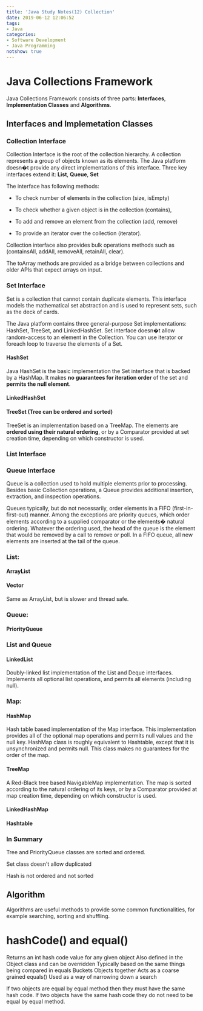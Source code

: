 ```yaml
---
title: 'Java Study Notes(12) Collection'
date: 2019-06-12 12:06:52
tags: 
- Java
categories: 
- Software Development
- Java Programming
notshow: true
---
```


# Java Collections Framework
Java Collections Framework consists of three parts: **Interfaces**, **Implementation Classes** and **Algorithms**.

## Interfaces and Implemetation Classes

### Collection Interface
Collection Interface is the root of the collection hierarchy. A collection represents a group of objects known as its elements. The Java platform doesn�t provide any direct implementations of this interface. Three key interfaces extend it: **List**, **Queue**, **Set**

The interface has following methods:
* To check number of elements in the collection (size, isEmpty)

* To check whether a given object is in the collection (contains), 

* To add and remove an element from the collection (add, remove)

* To provide an iterator over the collection (iterator).

Collection interface also provides bulk operations methods such as (containsAll, addAll, removeAll, retainAll, clear).

The toArray methods are provided as a bridge between collections and older APIs that expect arrays on input.


### Set Interface

Set is a collection that cannot contain duplicate elements. This interface models the mathematical set abstraction and is used to represent sets, such as the deck of cards.

The Java platform contains three general-purpose Set implementations: HashSet, TreeSet, and LinkedHashSet. Set interface doesn�t allow random-access to an element in the Collection. You can use iterator or foreach loop to traverse the elements of a Set.

#### HashSet

Java HashSet is the basic implementation the Set interface that is backed by a HashMap. It makes **no guarantees for iteration order** of the set and **permits the null element**.

#### LinkedHashSet

#### TreeSet (Tree can be ordered and sorted)
TreeSet is an implementation based on a TreeMap. The elements are **ordered using their natural ordering**, or by a Comparator provided at set creation time, depending on which constructor is used.

### List Interface



### Queue Interface

Queue is a collection used to hold multiple elements prior to processing. Besides basic Collection operations, a Queue provides additional insertion, extraction, and inspection operations.

Queues typically, but do not necessarily, order elements in a FIFO (first-in-first-out) manner. Among the exceptions are priority queues, which order elements according to a supplied comparator or the elements� natural ordering. Whatever the ordering used, the head of the queue is the element that would be removed by a call to remove or poll. In a FIFO queue, all new elements are inserted at the tail of the queue.



### List:
#### ArrayList

#### Vector
Same as ArrayList, but is slower and thread safe.

### Queue:
#### PriorityQueue

### List and Queue
#### LinkedList
Doubly-linked list implementation of the List and Deque interfaces. Implements all optional list operations, and permits all elements (including null).

### Map:
#### HashMap
Hash table based implementation of the Map interface. This implementation provides all of the optional map operations and permits null values and the null key. HashMap class is roughly equivalent to Hashtable, except that it is unsynchronized and permits null. This class makes no guarantees for the order of the map.

#### TreeMap
A Red-Black tree based NavigableMap implementation. The map is sorted according to the natural ordering of its keys, or by a Comparator provided at map creation time, depending on which constructor is used.

#### LinkedHashMap

#### Hashtable

### In Summary

Tree and PriorityQueue classes are sorted and ordered.

Set class doesn't allow duplicated

Hash is not ordered and not sorted

## Algorithm

Algorithms are useful methods to provide some common functionalities, for example searching, sorting and shuffling.

# hashCode() and equal()

Returns an int hash code value for any given object 
Also defined in the Object class and can be overridden
Typically based on the same things being compared in equals
Buckets Objects together
Acts as a coarse grained equals()
Used as a way of narrowing down a search


If two objects are equal by equal method then they must have the same hash code.
If two objects have the same hash code they do not need to be equal by equal method.
